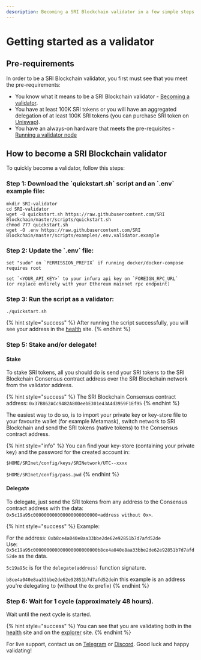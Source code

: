 ```yaml
---
description: Becoming a SRI Blockchain validator in a few simple steps
---
```


# Getting started as a validator

## Pre-requirements

In order to be a SRI Blockchain validator, you first must see that you meet the pre-requirements:

* You know what it means to be a SRI Blockchain validator - [Becoming a validator](how-to-become-a-validator.md#what-it-means-to-be-a-validator).
* You have at least 100K SRI tokens or you will have an aggregated delegation of at least 100K SRI tokens \(you can purchase SRI token on [Uniswap](https://uniswap.exchange/swap/0x970b9bb2c0444f5e81e9d0efb84c8ccdcdcaf84d)\).
* You have an always-on hardware that meets the pre-requisites - [Running a validator node](run-your-own-validator.md#pre-requisites)

## How to become a SRI Blockchain validator

To quickly become a validator, follow this steps:

### Step 1: Download the \`quickstart.sh\` script and an \`.env\` example file:

```text
mkdir SRI-validator
cd SRI-validator
wget -O quickstart.sh https://raw.githubusercontent.com/SRI Blockchain/master/scripts/quickstart.sh
chmod 777 quickstart.sh
wget -O .env https://raw.githubusercontent.com/SRI Blockchain/master/scripts/examples/.env.validator.example
```

### Step 2: Update the \`.env\` file:

```text
set "sudo" on `PERMISSION_PREFIX` if running docker/docker-compose requires root

set `<YOUR_API_KEY>` to your infura api key on `FOREIGN_RPC_URL`
(or replace entirely with your Ethereum mainnet rpc endpoint)
```

### Step 3: Run the script as a validator:

```text
./quickstart.sh
```

{% hint style="success" %}
After running the script successfully, you will see your address in the [health](https://status.poolscan.io/) site.
{% endhint %}

### Step 5: Stake and/or delegate!

#### Stake

To stake SRI tokens, all you should do is send your SRI tokens to the SRI Blockchain Consensus contract address over the SRI Blockchain network from the validator address.

{% hint style="success" %}
The SRI Blockchain Consensus contract address: `0x37B862ACc9482A80DeebE301e43A4d3959F1Ef95`
{% endhint %}

The easiest way to do so, is to import your private key or key-store file to your favourite wallet \(for example Metamask\), switch network to SRI Blockchain and send the SRI tokens \(native tokens\) to the Consensus contract address.

{% hint style="info" %}
You can find your key-store \(containing your private key\) and the password for the created account in:

`$HOME/SRInet/config/keys/SRINetwork/UTC--xxxx`

`$HOME/SRInet/config/pass.pwd`
{% endhint %}

#### Delegate

To delegate, just send the SRI tokens from any address to the Consensus contract address with the data: `0x5c19a95c000000000000000000000000<address without 0x>`.

{% hint style="success" %}
Example:

For the address: `0xb8ce4a040e8aa33bbe2de62e92851b7d7afd52de`  
Use: `0x5c19a95c000000000000000000000000b8ce4a040e8aa33bbe2de62e92851b7d7afd52de` as the data.

`5c19a95c` is for the `delegate(address)` function signature.

`b8ce4a040e8aa33bbe2de62e92851b7d7afd52de`in this example is an address you're delegating to \(without the `0x` prefix\)
{% endhint %}

### Step 6: Wait for 1 cycle \(approximately 48 hours\).

Wait until the next cycle is started.

{% hint style="success" %}
You can see that you are validating both in the [health](https://status.poolscan.io/) site and on the [explorer](https://poolscan.io) site.
{% endhint %}

For live support, contact us on [Telegram](https://t.me/) or [Discord](https://discord.gg/). Good luck and happy validating!


